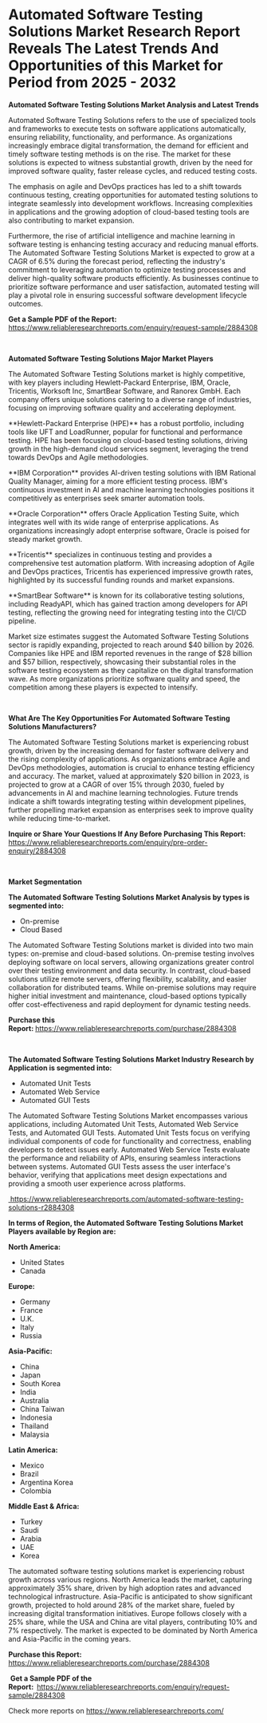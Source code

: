 <p><h1>Automated Software Testing Solutions Market Research Report Reveals The Latest Trends And Opportunities of this Market for Period from 2025 - 2032</h1></p><p><strong>Automated Software Testing Solutions Market Analysis and Latest Trends</strong></p>
<p><p>Automated Software Testing Solutions refers to the use of specialized tools and frameworks to execute tests on software applications automatically, ensuring reliability, functionality, and performance. As organizations increasingly embrace digital transformation, the demand for efficient and timely software testing methods is on the rise. The market for these solutions is expected to witness substantial growth, driven by the need for improved software quality, faster release cycles, and reduced testing costs. </p><p>The emphasis on agile and DevOps practices has led to a shift towards continuous testing, creating opportunities for automated testing solutions to integrate seamlessly into development workflows. Increasing complexities in applications and the growing adoption of cloud-based testing tools are also contributing to market expansion. </p><p>Furthermore, the rise of artificial intelligence and machine learning in software testing is enhancing testing accuracy and reducing manual efforts. The Automated Software Testing Solutions Market is expected to grow at a CAGR of 6.5% during the forecast period, reflecting the industry's commitment to leveraging automation to optimize testing processes and deliver high-quality software products efficiently. As businesses continue to prioritize software performance and user satisfaction, automated testing will play a pivotal role in ensuring successful software development lifecycle outcomes.</p></p>
<p><strong>Get a Sample PDF of the Report:&nbsp;</strong> <a href="https://www.reliableresearchreports.com/enquiry/request-sample/2884308?utm_campaign=3183&utm_medium=2&utm_source=Github&utm_content=ia&utm_term=13032025&utm_id=automated-software-testing-solutions">https://www.reliableresearchreports.com/enquiry/request-sample/2884308</a></p>
<p>&nbsp;</p>
<p><strong>Automated Software Testing Solutions Major Market Players</strong></p>
<p><p>The Automated Software Testing Solutions market is highly competitive, with key players including Hewlett-Packard Enterprise, IBM, Oracle, Tricentis, Worksoft Inc, SmartBear Software, and Ranorex GmbH. Each company offers unique solutions catering to a diverse range of industries, focusing on improving software quality and accelerating deployment.</p><p>**Hewlett-Packard Enterprise (HPE)** has a robust portfolio, including tools like UFT and LoadRunner, popular for functional and performance testing. HPE has been focusing on cloud-based testing solutions, driving growth in the high-demand cloud services segment, leveraging the trend towards DevOps and Agile methodologies.</p><p>**IBM Corporation** provides AI-driven testing solutions with IBM Rational Quality Manager, aiming for a more efficient testing process. IBM's continuous investment in AI and machine learning technologies positions it competitively as enterprises seek smarter automation tools.</p><p>**Oracle Corporation** offers Oracle Application Testing Suite, which integrates well with its wide range of enterprise applications. As organizations increasingly adopt enterprise software, Oracle is poised for steady market growth.</p><p>**Tricentis** specializes in continuous testing and provides a comprehensive test automation platform. With increasing adoption of Agile and DevOps practices, Tricentis has experienced impressive growth rates, highlighted by its successful funding rounds and market expansions.</p><p>**SmartBear Software** is known for its collaborative testing solutions, including ReadyAPI, which has gained traction among developers for API testing, reflecting the growing need for integrating testing into the CI/CD pipeline.</p><p>Market size estimates suggest the Automated Software Testing Solutions sector is rapidly expanding, projected to reach around $40 billion by 2026. Companies like HPE and IBM reported revenues in the range of $28 billion and $57 billion, respectively, showcasing their substantial roles in the software testing ecosystem as they capitalize on the digital transformation wave. As more organizations prioritize software quality and speed, the competition among these players is expected to intensify.</p></p>
<p>&nbsp;</p>
<p><strong>What Are The Key Opportunities For Automated Software Testing Solutions Manufacturers?</strong></p>
<p><p>The Automated Software Testing Solutions market is experiencing robust growth, driven by the increasing demand for faster software delivery and the rising complexity of applications. As organizations embrace Agile and DevOps methodologies, automation is crucial to enhance testing efficiency and accuracy. The market, valued at approximately $20 billion in 2023, is projected to grow at a CAGR of over 15% through 2030, fueled by advancements in AI and machine learning technologies. Future trends indicate a shift towards integrating testing within development pipelines, further propelling market expansion as enterprises seek to improve quality while reducing time-to-market.</p></p>
<p><strong>Inquire or Share Your Questions If Any Before Purchasing This Report:</strong> <a href="https://www.reliableresearchreports.com/enquiry/pre-order-enquiry/2884308?utm_campaign=3183&utm_medium=2&utm_source=Github&utm_content=ia&utm_term=13032025&utm_id=automated-software-testing-solutions">https://www.reliableresearchreports.com/enquiry/pre-order-enquiry/2884308</a></p>
<p>&nbsp;</p>
<p><strong>Market Segmentation</strong></p>
<p><strong>The Automated Software Testing Solutions Market Analysis by types is segmented into:</strong></p>
<p><ul><li>On-premise</li><li>Cloud Based</li></ul></p>
<p><p>The Automated Software Testing Solutions market is divided into two main types: on-premise and cloud-based solutions. On-premise testing involves deploying software on local servers, allowing organizations greater control over their testing environment and data security. In contrast, cloud-based solutions utilize remote servers, offering flexibility, scalability, and easier collaboration for distributed teams. While on-premise solutions may require higher initial investment and maintenance, cloud-based options typically offer cost-effectiveness and rapid deployment for dynamic testing needs.</p></p>
<p><strong>Purchase this Report:&nbsp;</strong><a href="https://www.reliableresearchreports.com/purchase/2884308?utm_campaign=3183&utm_medium=2&utm_source=Github&utm_content=ia&utm_term=13032025&utm_id=automated-software-testing-solutions">https://www.reliableresearchreports.com/purchase/2884308</a></p>
<p>&nbsp;</p>
<p><strong>The Automated Software Testing Solutions Market Industry Research by Application is segmented into:</strong></p>
<p><ul><li>Automated Unit Tests</li><li>Automated Web Service</li><li>Automated GUI Tests</li></ul></p>
<p><p>The Automated Software Testing Solutions Market encompasses various applications, including Automated Unit Tests, Automated Web Service Tests, and Automated GUI Tests. Automated Unit Tests focus on verifying individual components of code for functionality and correctness, enabling developers to detect issues early. Automated Web Service Tests evaluate the performance and reliability of APIs, ensuring seamless interactions between systems. Automated GUI Tests assess the user interface's behavior, verifying that applications meet design expectations and providing a smooth user experience across platforms.</p></p>
<p><a href="https://www.reliableresearchreports.com/automated-software-testing-solutions-r2884308?utm_campaign=3183&utm_medium=2&utm_source=Github&utm_content=ia&utm_term=13032025&utm_id=automated-software-testing-solutions">&nbsp;https://www.reliableresearchreports.com/automated-software-testing-solutions-r2884308</a></p>
<p><strong>In terms of Region, the Automated Software Testing Solutions Market Players available by Region are:</strong></p>
<p>
    <p> <strong> North America: </strong>
        <ul>
            <li>United States</li>
            <li>Canada</li>
        </ul>
        </p> 
    <p> <strong> Europe: </strong>
        <ul>
            <li>Germany</li>
            <li>France</li>
            <li>U.K.</li>
            <li>Italy</li>
            <li>Russia</li>
        </ul>
        </p> 
    <p> <strong> Asia-Pacific: </strong>
        <ul>
            <li>China</li>
            <li>Japan</li>
            <li>South Korea</li>
            <li>India</li>
            <li>Australia</li>
            <li>China Taiwan</li>
            <li>Indonesia</li>
            <li>Thailand</li>
            <li>Malaysia</li>
        </ul>
        </p> 
    <p> <strong> Latin America: </strong>
        <ul>
            <li>Mexico</li>
            <li>Brazil</li>
            <li>Argentina Korea</li>
            <li>Colombia</li>
        </ul>
        </p> 
    <p> <strong> Middle East & Africa: </strong>
        <ul>
            <li>Turkey</li>
            <li>Saudi</li>
            <li>Arabia</li>
            <li>UAE</li>
            <li>Korea</li>
        </ul>
    </p>
    </p>
<p><p>The automated software testing solutions market is experiencing robust growth across various regions. North America leads the market, capturing approximately 35% share, driven by high adoption rates and advanced technological infrastructure. Asia-Pacific is anticipated to show significant growth, projected to hold around 28% of the market share, fueled by increasing digital transformation initiatives. Europe follows closely with a 25% share, while the USA and China are vital players, contributing 10% and 7% respectively. The market is expected to be dominated by North America and Asia-Pacific in the coming years.</p></p>
<p><strong>Purchase this Report: </strong><a href="https://www.reliableresearchreports.com/purchase/2884308?utm_campaign=3183&utm_medium=2&utm_source=Github&utm_content=ia&utm_term=13032025&utm_id=automated-software-testing-solutions">https://www.reliableresearchreports.com/purchase/2884308</a></p>
<p>&nbsp;<strong>Get a Sample PDF of the Report:&nbsp;&nbsp;</strong><a href="https://www.reliableresearchreports.com/enquiry/request-sample/2884308?utm_campaign=3183&utm_medium=2&utm_source=Github&utm_content=ia&utm_term=13032025&utm_id=automated-software-testing-solutions">https://www.reliableresearchreports.com/enquiry/request-sample/2884308</a></p>
<p><strong></strong></p>
<p>Check more reports on <a href="https://www.reliableresearchreports.com/?utm_campaign=3183&utm_medium=2&utm_source=Github&utm_content=ia&utm_term=13032025&utm_id=automated-software-testing-solutions">https://www.reliableresearchreports.com/</a></p>